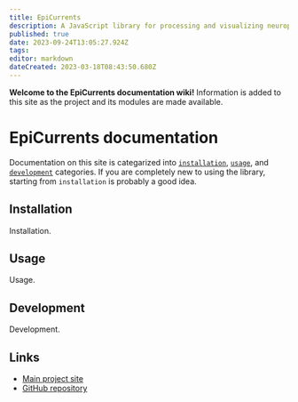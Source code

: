 ```yaml
---
title: EpiCurrents
description: A JavaScript library for processing and visualizing neurophysiological signals in a web browser
published: true
date: 2023-09-24T13:05:27.924Z
tags: 
editor: markdown
dateCreated: 2023-03-18T08:43:50.680Z
---
```


**Welcome to the EpiCurrents documentation wiki!** Information is added to this site as the project and its modules are made available.

# EpiCurrents documentation

Documentation on this site is categarized into [`installation`](/en/installation), [`usage`](/en/usage), and [`development`](/en/development) categories. If you are completely new to using the library, starting from `installation` is probably a good idea.

## Installation

Installation.

## Usage

Usage.

## Development

Development.

## Links

- [Main project site](https://epicurrents.io)
- [GitHub repository](https://github.com/epicurrents)
